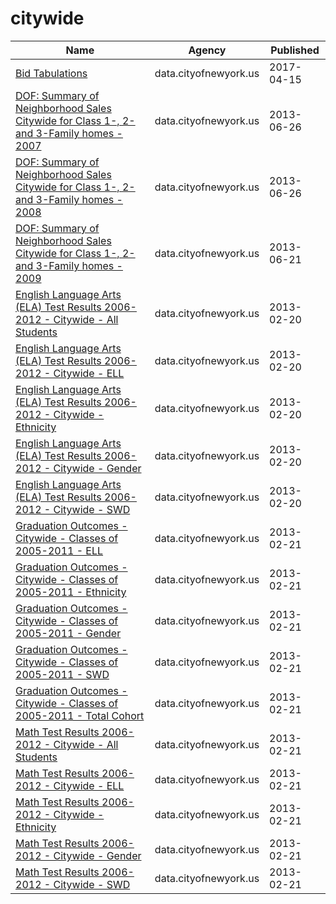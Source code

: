 # citywide

Name | Agency | Published
---- | ---- | ---------
[Bid Tabulations](../datasets/9k82-ys7w.md) | data.cityofnewyork.us | 2017-04-15
[DOF: Summary of Neighborhood Sales Citywide for Class 1-, 2- and 3-Family homes - 2007](../datasets/hdu7-ujt4.md) | data.cityofnewyork.us | 2013-06-26
[DOF: Summary of Neighborhood Sales Citywide for Class 1-, 2- and 3-Family homes - 2008](../datasets/ugc2-6t2g.md) | data.cityofnewyork.us | 2013-06-26
[DOF: Summary of Neighborhood Sales Citywide for Class 1-, 2- and 3-Family homes - 2009](../datasets/5ps9-yuef.md) | data.cityofnewyork.us | 2013-06-21
[English Language Arts (ELA) Test Results 2006-2012 - Citywide - All Students](../datasets/89di-hi4s.md) | data.cityofnewyork.us | 2013-02-20
[English Language Arts (ELA) Test Results 2006-2012 - Citywide - ELL](../datasets/72db-huua.md) | data.cityofnewyork.us | 2013-02-20
[English Language Arts (ELA) Test Results 2006-2012 - Citywide - Ethnicity](../datasets/p5w7-g72z.md) | data.cityofnewyork.us | 2013-02-20
[English Language Arts (ELA) Test Results 2006-2012 - Citywide - Gender](../datasets/cs9m-cz6f.md) | data.cityofnewyork.us | 2013-02-20
[English Language Arts (ELA) Test Results 2006-2012 - Citywide - SWD](../datasets/d72n-ivax.md) | data.cityofnewyork.us | 2013-02-20
[Graduation Outcomes - Citywide - Classes of 2005-2011 - ELL](../datasets/38ib-pjw5.md) | data.cityofnewyork.us | 2013-02-21
[Graduation Outcomes - Citywide - Classes of 2005-2011 - Ethnicity](../datasets/mbym-vp3s.md) | data.cityofnewyork.us | 2013-02-21
[Graduation Outcomes - Citywide - Classes of 2005-2011 - Gender](../datasets/rn5p-vhac.md) | data.cityofnewyork.us | 2013-02-21
[Graduation Outcomes - Citywide - Classes of 2005-2011 - SWD](../datasets/jkiz-wt49.md) | data.cityofnewyork.us | 2013-02-21
[Graduation Outcomes - Citywide - Classes of 2005-2011 - Total Cohort](../datasets/ubv8-6n5w.md) | data.cityofnewyork.us | 2013-02-21
[Math Test Results 2006-2012 - Citywide - All Students](../datasets/fxwm-3t4n.md) | data.cityofnewyork.us | 2013-02-21
[Math Test Results 2006-2012 - Citywide - ELL](../datasets/ngbi-cq85.md) | data.cityofnewyork.us | 2013-02-21
[Math Test Results 2006-2012 - Citywide - Ethnicity](../datasets/vve2-26rs.md) | data.cityofnewyork.us | 2013-02-21
[Math Test Results 2006-2012 - Citywide - Gender](../datasets/2bh6-qmgg.md) | data.cityofnewyork.us | 2013-02-21
[Math Test Results 2006-2012 - Citywide - SWD](../datasets/ufu7-zp25.md) | data.cityofnewyork.us | 2013-02-21

